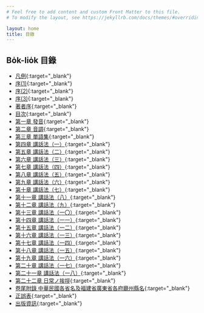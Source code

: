```yaml
---
# Feel free to add content and custom Front Matter to this file.
# To modify the layout, see https://jekyllrb.com/docs/themes/#overriding-theme-defaults

layout: home
title: 目錄
---
```


## Bo̍k-lio̍k 目錄
- [凡例](./chheh/?page=3){:target="_blank"}
- [序(1)](./chheh/?page=5){:target="_blank"}
- [序(2)](./chheh/?page=7){:target="_blank"}
- [序(3)](./chheh/?page=8){:target="_blank"}
- [著者序](./chheh/?page=9){:target="_blank"}
- [目次](./chheh/?page=11){:target="_blank"}
- [第一章 發音](./chheh/?page=39){:target="_blank"}
- [第二章 音調](./chheh/?page=45){:target="_blank"}
- [第三章 單語集](./chheh/?page=71){:target="_blank"}
- [第四章 講話法（一）](./chheh/?page=205){:target="_blank"}
- [第五章 講話法（二）](./chheh/?page=330){:target="_blank"}
- [第六章 講話法（三）](./chheh/?page=404){:target="_blank"}
- [第七章 講話法（四）](./chheh/?page=451){:target="_blank"}
- [第八章 講話法（五）](./chheh/?page=524){:target="_blank"}
- [第九章 講話法（六）](./chheh/?page=576){:target="_blank"}
- [第十章 講話法（七）](./chheh/?page=646){:target="_blank"}
- [第十一章 講話法（八）](./chheh/?page=698){:target="_blank"}
- [第十二章 講話法（九）](./chheh/?page=756){:target="_blank"}
- [第十三章 講話法（一〇）](./chheh/?page=803){:target="_blank"}
- [第十四章 講話法（一一）](./chheh/?page=851){:target="_blank"}
- [第十五章 講話法（一二）](./chheh/?page=901){:target="_blank"}
- [第十六章 講話法（一三）](./chheh/?page=943){:target="_blank"}
- [第十七章 講話法（一四）](./chheh/?page=1040){:target="_blank"}
- [第十八章 講話法（一五）](./chheh/?page=1069){:target="_blank"}
- [第十九章 講話法（一六）](./chheh/?page=1114){:target="_blank"}
- [第二十章 講話法（一七）](./chheh/?page=1164){:target="_blank"}
- [第二十一章 講話法（一八）](./chheh/?page=1189){:target="_blank"}
- [第二十二章 日常ノ挨拶](./chheh/?page=1211){:target="_blank"}
- [卷尾附錄 中華民國各省名及福建省廣東省各府廳州縣名](./chheh/?page=1227){:target="_blank"}
- [正誤表](./chheh/?page=1236){:target="_blank"}
- [出版資訊](./chheh/?page=1237){:target="_blank"}
